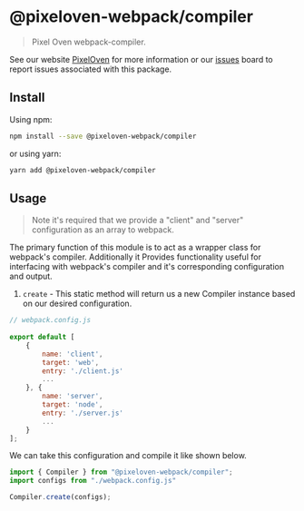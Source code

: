# @pixeloven-webpack/compiler

> Pixel Oven webpack-compiler.

See our website [PixelOven](https://www.pixeloven.com/) for more information or our [issues](https://github.com/pixeloven/pixeloven/issues) board to report issues associated with this package.

## Install

Using npm:

```sh
npm install --save @pixeloven-webpack/compiler
```

or using yarn:

```sh
yarn add @pixeloven-webpack/compiler
```

## Usage
> Note it's required that we provide a "client" and "server" configuration as an array to webpack.

The primary function of this module is to act as a wrapper class for webpack's compiler. Additionally it Provides functionality useful for interfacing with webpack's compiler and it's corresponding configuration and output.

1. `create` - This static method will return us a new Compiler instance based on our desired configuration.

```javascript
// webpack.config.js
 
export default [
    {
        name: 'client',
        target: 'web',
        entry: './client.js'
        ...
    }, {
        name: 'server',
        target: 'node',
        entry: './server.js'
        ...
    }
];
```

We can take this configuration and compile it like shown below.
```javascript
import { Compiler } from "@pixeloven-webpack/compiler";
import configs from "./webpack.config.js"

Compiler.create(configs);
```
